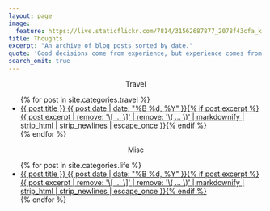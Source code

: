 ```yaml
---
layout: page
image:
  feature: https://live.staticflickr.com/7814/31562687877_2078f43cfa_k.jpg
title: Thoughts
excerpt: "An archive of blog posts sorted by date."
quote: 'Good decisions come from experience, but experience comes from bad decisions'
search_omit: true
---
```


<p align="center">
	Travel
</p>

<ul class="post-list">
{% for post in site.categories.travel %} 
  <li><article><a href="{{ site.url }}{{ post.url }}">{{ post.title }} <span class="entry-date"><time datetime="{{ post.date | date_to_xmlschema }}">{{ post.date | date: "%B %d, %Y" }}</time></span>{% if post.excerpt %} <span class="excerpt">{{ post.excerpt | remove: '\[ ... \]' | remove: '\( ... \)' | markdownify | strip_html | strip_newlines | escape_once }}</span>{% endif %}</a></article></li>
{% endfor %}
</ul>

<p align="center">
	Misc
</p>

<ul class="post-list">
{% for post in site.categories.life %} 
  <li><article><a href="{{ site.url }}{{ post.url }}">{{ post.title }} <span class="entry-date"><time datetime="{{ post.date | date_to_xmlschema }}">{{ post.date | date: "%B %d, %Y" }}</time></span>{% if post.excerpt %} <span class="excerpt">{{ post.excerpt | remove: '\[ ... \]' | remove: '\( ... \)' | markdownify | strip_html | strip_newlines | escape_once }}</span>{% endif %}</a></article></li>
{% endfor %}
</ul>
